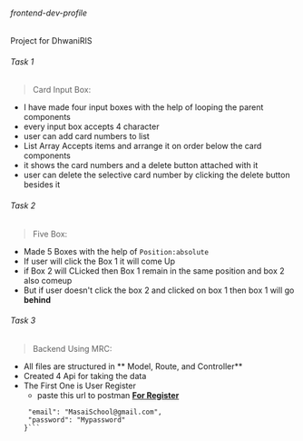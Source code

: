###### frontend-dev-profile

Project for DhwaniRIS

###### Task 1

> Card Input Box:

- I have made four input boxes with the help of looping the parent components
- every input box accepts 4 character
- user can add card numbers to list
- List Array Accepts items and arrange it on order below the card components
- it shows the card numbers and a delete button attached with it
- user can delete the selective card number by clicking the delete button besides it

###### Task 2

> Five Box:

- Made 5 Boxes with the help of `Position:absolute`
- If user will click the Box 1 it will come Up
- if Box 2 will CLicked then Box 1 remain in the same position and box 2 also comeup
- But if user doesn't click the box 2 and clicked on box 1 then box 1 will go **behind**

###### Task 3

> Backend Using MRC:

- All files are structured in ** Model, Route, and Controller**
- Created 4 Api for taking the data
- The First One is User Register
  - paste this url to postman **[For Register](http://localhost:5000/api/register)**
  ````{
   "email": "MasaiSchool@gmail.com",
   "password": "Mypassword"
  }```
  
